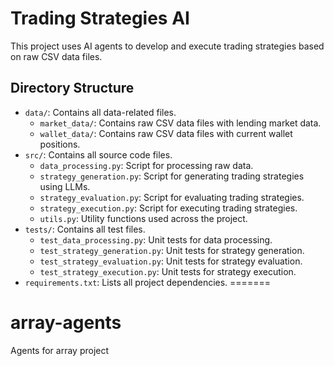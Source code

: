 # Trading Strategies AI

This project uses AI agents to develop and execute trading strategies based on raw CSV data files.

## Directory Structure

- `data/`: Contains all data-related files.
  - `market_data/`: Contains raw CSV data files with lending market data.
  - `wallet_data/`: Contains raw CSV data files with current wallet positions.
- `src/`: Contains all source code files.
  - `data_processing.py`: Script for processing raw data.
  - `strategy_generation.py`: Script for generating trading strategies using LLMs.
  - `strategy_evaluation.py`: Script for evaluating trading strategies.
  - `strategy_execution.py`: Script for executing trading strategies.
  - `utils.py`: Utility functions used across the project.
- `tests/`: Contains all test files.
  - `test_data_processing.py`: Unit tests for data processing.
  - `test_strategy_generation.py`: Unit tests for strategy generation.
  - `test_strategy_evaluation.py`: Unit tests for strategy evaluation.
  - `test_strategy_execution.py`: Unit tests for strategy execution.
- `requirements.txt`: Lists all project dependencies.
=======
# array-agents
Agents for array project